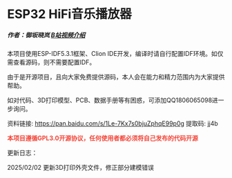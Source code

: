 # ESP32 HiFi音乐播放器
##### 作者：御坂晓岚     [B站视频介绍](https://space.bilibili.com/7040134)
本项目使用ESP-IDF5.3.1框架、Clion IDE开发，编译时请自行配置IDF环境。如仅需查看源码，则不需要配置IDF。

由于是开源项目，且向大家免费提供源码，本人会在能力和精力范围内为大家提供帮助。

如对代码、3D打印模型、PCB、数据手册等有困惑，可添加QQ1806065098进一步询问。

资料链接: https://pan.baidu.com/s/1Le-7Kx7s0bjuZphqE99p0g 提取码: jj4b

<font class="text-color-1" color="#f44336">**本项目遵循GPL3.0开源协议，任何使用者都必须将自己发布的代码开源<u></u>**</font>

更新日志：

2025/02/02  更新3D打印外壳文件，修正部分建模错误
